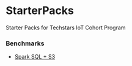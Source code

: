 # StarterPacks
Starter Packs for Techstars IoT Cohort Program

### Benchmarks
* [Spark SQL + S3](templates/spark_sql/)
